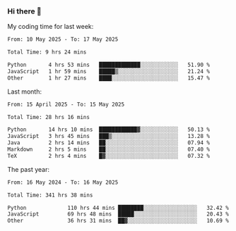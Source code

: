 ### Hi there 👋

My coding time for last week:

<!--START_SECTION:week-->

```txt
From: 10 May 2025 - To: 17 May 2025

Total Time: 9 hrs 24 mins

Python       4 hrs 53 mins   █████████████░░░░░░░░░░░░   51.90 %
JavaScript   1 hr 59 mins    █████▒░░░░░░░░░░░░░░░░░░░   21.24 %
Other        1 hr 27 mins    ████░░░░░░░░░░░░░░░░░░░░░   15.47 %
```

<!--END_SECTION:week-->

Last month:

<!--START_SECTION:month-->

```txt
From: 15 April 2025 - To: 15 May 2025

Total Time: 28 hrs 16 mins

Python       14 hrs 10 mins  ████████████▓░░░░░░░░░░░░   50.13 %
JavaScript   3 hrs 45 mins   ███▒░░░░░░░░░░░░░░░░░░░░░   13.28 %
Java         2 hrs 14 mins   ██░░░░░░░░░░░░░░░░░░░░░░░   07.94 %
Markdown     2 hrs 5 mins    ██░░░░░░░░░░░░░░░░░░░░░░░   07.40 %
TeX          2 hrs 4 mins    █▓░░░░░░░░░░░░░░░░░░░░░░░   07.32 %
```

<!--END_SECTION:month-->

The past year:

<!--START_SECTION:year-->

```txt
From: 16 May 2024 - To: 16 May 2025

Total Time: 341 hrs 38 mins

Python             110 hrs 44 mins ████████░░░░░░░░░░░░░░░░░   32.42 %
JavaScript         69 hrs 48 mins  █████░░░░░░░░░░░░░░░░░░░░   20.43 %
Other              36 hrs 31 mins  ██▓░░░░░░░░░░░░░░░░░░░░░░   10.69 %
```

<!--END_SECTION:year-->

